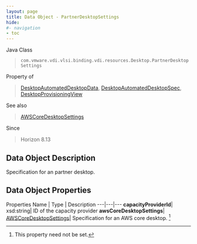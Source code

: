 ```yaml
---
layout: page
title: Data Object - PartnerDesktopSettings
hide:
#- navigation
- toc
---
```






Java Class
> `com.vmware.vdi.vlsi.binding.vdi.resources.Desktop.PartnerDesktopSettings`

Property of
> [DesktopAutomatedDesktopData](vdi.resources.Desktop.AutomatedDesktopData.md#field_detail), [DesktopAutomatedDesktopSpec](vdi.resources.Desktop.AutomatedDesktopSpec.md#field_detail), [DesktopProvisioningView](vdi.resources.Desktop.DesktopProvisioningView.md#field_detail)

See also
> [AWSCoreDesktopSettings](vdi.resources.Desktop.AWSCoreDesktopSettings.md)

Since
> Horizon 8.13


## Data Object Description

Specification for an partner desktop.

## Data Object Properties
Properties
Name |  Type |  Description
---|---|---
**capacityProviderId**|  xsd:string|  ID of the capacity provider
**awsCoreDesktopSettings**| [AWSCoreDesktopSettings](vdi.resources.Desktop.AWSCoreDesktopSettings.md)|  Specification for an AWS core desktop. [^1]


 


[^1]: This property need not be set.